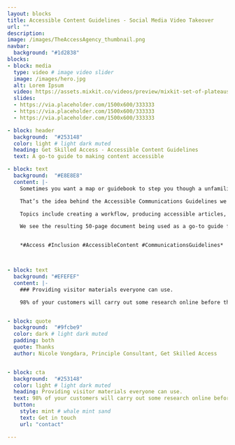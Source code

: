 ```yaml
---
layout: blocks
title: Accessible Content Guidelines - Social Media Video Takeover
url: ""
description:
image: /images/TheAccessAgency_thumbnail.png
navbar:
  background: "#1d2838"
blocks:
- block: media
  type: video # image video slider
  image: /images/hero.jpg
  alt: Lorem Ipsum
  video: https://assets.mixkit.co/videos/preview/mixkit-set-of-plateaus-seen-from-the-heights-in-a-sunset-26070-large.mp4
  slides:
  - https://via.placeholder.com/1500x600/333333
  - https://via.placeholder.com/1500x600/333333
  - https://via.placeholder.com/1500x600/333333

- block: header
  background:  "#253148"
  color: light # light dark muted
  heading: Get Skilled Access - Accessible Content Guidelines
  text: A go-to guide to making content accessible

- block: text
  background:  "#E8E8E8"
  content: |-
    Sometimes you want a map or guidebook to step you though a unfamiliar or complex topic.

    That’s the idea behind the Accessible Communications Guidelines we created for local government agencies (LGAs) and tourism operators. Contracted by [*Get Skilled Access*](https://getskilledaccess.com) as part of their Queensland Accessible Tourism project, we explored the best practice and recommended approaches to communications.

    Topics include creating a workflow, producing accessible articles, video and audio content, accessible publishing best-practice and reviewing content for good access.

    We see the resulting 50-page document being used as a go-to guide for tourism businesses and LGAs when creating material for visitors with access needs.


    *#Access #Inclusion #AccessibleContent #CommunicationsGuidelines*



- block: text
  background: "#EFEFEF"
  content: |-
    ### Providing visitor materials everyone can use.

    98% of your customers will carry out some research online before they arrange a visit. Just like physical access, when you provide information in an accessible format, all your customers benefit. Ensuring your existing and new materials are universally available means baking it into your process and aligning to best-practice. We can help.


- block: quote
  background:  "#9fcbe9"
  color: dark # light dark muted
  padding: both
  quote: Thanks
  author: Nicole Vongdara, Principle Consultant, Get Skilled Access


- block: cta
  background:  "#253148"
  color: light # light dark muted
  heading: Providing visitor materials everyone can use.
  text: 98% of your customers will carry out some research online before they arrange a visit. Just like physical access, when you provide information in an accessible format, all your customers benefit. Ensuring your existing and new materials are universally available means baking it into your process and aligning to best-practice. We can help.
  button:
    style: mint # whale mint sand
    text: Get in touch
    url: "contact"

---
```

